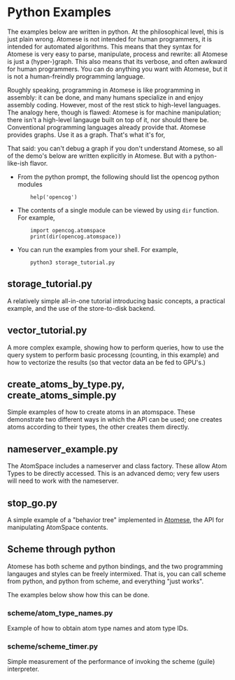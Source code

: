 # Python Examples

The examples below are written in python. At the philosophical level,
this is just plain wrong. Atomese is not intended for human programmers,
it is intended for automated algorithms. This means that they syntax for
Atomese is very easy to parse, manipulate, process and rewrite: all
Atomese is just a (hyper-)graph. This also means that its verbose, and
often awkward for human programmers. You can do anything you want with
Atomese, but it is not a human-freindly programming language.

Roughly speaking, programming in Atomese is like programming in
assembly: it can be done, and many humans specialize in and enjoy
assembly coding. However, most of the rest stick to high-level
languages.  The analogy here, though is flawed: Atomese is for
machine manipulation; there isn't a high-level langauge built on
top of it, nor should there be. Conventional programming languages
already provide that. Atomese provides graphs. Use it as a graph.
That's what it's for,

That said: you can't debug a graph if you don't understand Atomese,
so all of the demo's below are written explicitly in Atomese. But
with a python-like-ish flavor.

* From the python prompt, the following should list the opencog python modules
  ```
      help('opencog')
  ```

* The contents of a single module can be viewed by using `dir` function.
  For example,
  ```
      import opencog.atomspace
      print(dir(opencog.atomspace))
  ```

* You can run the examples from your shell. For example,
  ```
      python3 storage_tutorial.py
  ```

## storage_tutorial.py
A relatively simple all-in-one tutorial introducing basic concepts,
a practical example, and the use of the store-to-disk backend.

## vector_tutorial.py
A more complex example, showing how to perform queries, how to use the
query system to perform basic processng (counting, in this example) and
how to vectorize the results (so that vector data an be fed to GPU's.)

## create_atoms_by_type.py, create_atoms_simple.py
Simple examples of how to create atoms in an atomspace.  These
demonstrate two different ways in which the API can be used; one
creates atoms according to their types, the other creates them
directly.

## nameserver_example.py
The AtomSpace includes a nameserver and class factory. These allow
Atom Types to be directly accessed. This is an advanced demo; very
few users will need to work with the nameserver.

## stop_go.py
A simple example of a "behavior tree" implemented in
[Atomese](https://wiki.opencog.org/w/Atomese), the API for manipulating
AtomSpace contents.

## Scheme through python
Atomese has both scheme and python bindings, and the two programming
langauges and styles can be freely intermixed. That is, you can call
scheme from python, and python from scheme, and everything "just works".

The examples below show how this can be done.

### scheme/atom_type_names.py
Example of how to obtain atom type names and atom type IDs.

### scheme/scheme_timer.py
Simple measurement of the performance of invoking the scheme (guile)
interpreter.
